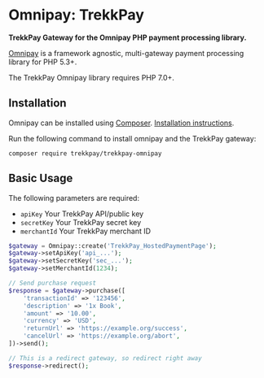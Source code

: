 # Omnipay: TrekkPay

**TrekkPay Gateway for the Omnipay PHP payment processing library.**

[Omnipay](https://github.com/thephpleague/omnipay) is a framework agnostic, multi-gateway payment
processing library for PHP 5.3+.

The TrekkPay Omnipay library requires PHP 7.0+.

## Installation

Omnipay can be installed using [Composer](https://getcomposer.org/). [Installation instructions](https://getcomposer.org/doc/00-intro.md#installation-linux-unix-osx).

Run the following command to install omnipay and the TrekkPay gateway:

    composer require trekkpay/trekkpay-omnipay

## Basic Usage

The following parameters are required:

- `apiKey` Your TrekkPay API/public key
- `secretKey` Your TrekkPay secret key
- `merchantId` Your TrekkPay merchant ID

```php
$gateway = Omnipay::create('TrekkPay_HostedPaymentPage');
$gateway->setApiKey('api_...');
$gateway->setSecretKey('sec_...');
$gateway->setMerchantId(1234);

// Send purchase request
$response = $gateway->purchase([
    'transactionId' => '123456',
    'description' => '1x Book',
    'amount' => '10.00',
    'currency' => 'USD',
    'returnUrl' => 'https://example.org/success',
    'cancelUrl' => 'https://example.org/abort',
])->send();

// This is a redirect gateway, so redirect right away
$response->redirect();
```